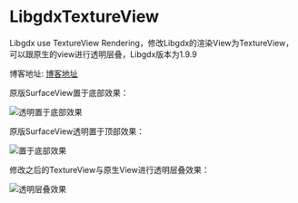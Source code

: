 # LibgdxTextureView

Libgdx use TextureView Rendering，修改Libgdx的渲染View为TextureView，可以跟原生的view进行透明层叠，Libgdx版本为1.9.9  

博客地址: [博客地址](https://skyhand.blog.csdn.net/article/details/88540497)  

  
  


原版SurfaceView置于底部效果：

![透明置于底部效果](https://raw.githubusercontent.com/tpnet/LibgdxTextureView/master/pic/SurfaceView%E7%BD%AE%E5%BA%95%E9%83%A8.jpg)





原版SurfaceView透明置于顶部效果：

![置于底部效果](https://raw.githubusercontent.com/tpnet/LibgdxTextureView/master/pic/SurfaceView%E9%80%8F%E6%98%8E%E7%BD%AE%E9%A1%B6.jpg)





修改之后的TextureView与原生View进行透明层叠效果：

![透明层叠效果](https://raw.githubusercontent.com/tpnet/LibgdxTextureView/master/pic/TextureView%E9%80%8F%E6%98%8E%E5%B1%82%E5%8F%A0.jpg)


